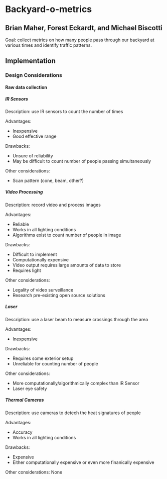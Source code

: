 # Backyard-o-metrics #

## Brian Maher, Forest Eckardt, and Michael Biscotti ##

Goal: collect metrics on how many people pass through our backyard at various times and identify traffic patterns. 

## Implementation ##

### Design Considerations ###

#### Raw data collection ####

##### IR Sensors #####
Description: use IR sensors to count the number of times 

Advantages: 
- Inexpensive
- Good effective range

Drawbacks: 
- Unsure of reliability
- May be difficult to count number of people passing simultaneously

Other considerations:
- Scan pattern (cone, beam, other?)

##### Video Processing #####
Description: record video and process images 

Advantages:
- Reliable
- Works in all lighting conditions
- Algorithms exist to count number of people in image 

Drawbacks: 
- Difficult to implement
- Computationally expensive
- Video output requires large amounts of data to store
- Requires light

Other considerations:
- Legality of video surveillance
- Research pre-existing open source solutions

##### Laser ####
Description: use a laser beam to measure crossings through the area

Advantages:
- Inexpensive

Drawbacks:
- Requires some exterior setup
- Unreliable for counting number of people

Other considerations:
- More computationally/algorithmically complex than IR Sensor
- Laser eye safety

##### Thermal Cameras #####
Description: use cameras to detech the heat signatures of people

Advantages:
- Accuracy
- Works in all lighting conditions

Drawbacks:
- Expensive
- Either computationally expensive or even more finanically expensive

Other considerations: None